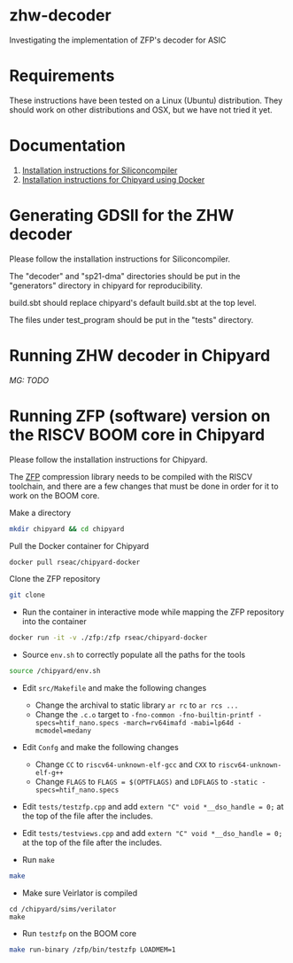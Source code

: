 # zhw-decoder
Investigating the implementation of ZFP's decoder for ASIC

# Requirements

These instructions have been tested on a Linux (Ubuntu) distribution.  They should work on other distributions and OSX, but we have not tried it yet.

# Documentation

1. [Installation instructions for Siliconcompiler](docs/install-siliconcompiler.md)
2. [Installation instructions for Chipyard using Docker](docs/install-docker-chipyard.md) 

# Generating GDSII for the ZHW decoder

Please follow the installation instructions for Siliconcompiler.

The "decoder" and "sp21-dma" directories should be put in the "generators" directory in chipyard for reproducibility.

build.sbt should replace chipyard's default build.sbt at the top level.

The files under test_program should be put in the "tests" directory.

# Running ZHW decoder in Chipyard

*MG: TODO*

# Running ZFP (software) version on the RISCV BOOM core in Chipyard

Please follow the installation instructions for Chipyard.

The [ZFP](https://github.com/LLNL/zfp) compression library needs to be compiled with the RISCV toolchain, and there are a few changes that must be done in order for it to work on the BOOM core.

Make a directory
```bash
mkdir chipyard && cd chipyard
```

Pull the Docker container for Chipyard
```bash
docker pull rseac/chipyard-docker
```

Clone the ZFP repository 
```bash
git clone 
```

* Run the container in interactive mode while mapping the ZFP repository into the container 
```bash
docker run -it -v ./zfp:/zfp rseac/chipyard-docker
```

* Source `env.sh` to correctly populate all the paths for the tools
```bash
source /chipyard/env.sh
```

* Edit `src/Makefile` and make the following changes
  * Change the archival to static library `ar rc` to `ar rcs ...`
  * Change the `.c.o` target to `-fno-common -fno-builtin-printf -specs=htif_nano.specs -march=rv64imafd -mabi=lp64d -mcmodel=medany`

* Edit `Confg` and make the following changes
  * Change `CC` to `riscv64-unknown-elf-gcc` and `CXX` to `riscv64-unknown-elf-g++` 
  * Change `FLAGS` to `FLAGS = $(OPTFLAGS)` and `LDFLAGS` to `-static -specs=htif_nano.specs`

* Edit `tests/testzfp.cpp` and add `extern "C" void *__dso_handle = 0;` at the top of the file after the includes.

* Edit `tests/testviews.cpp` and add `extern "C" void *__dso_handle = 0;` at the top of the file after the includes.

* Run `make`
```bash
make
```

* Make sure Veirlator is compiled
```
cd /chipyard/sims/verilator
make

```
* Run `testzfp` on the BOOM core
```bash
make run-binary /zfp/bin/testzfp LOADMEM=1
```
